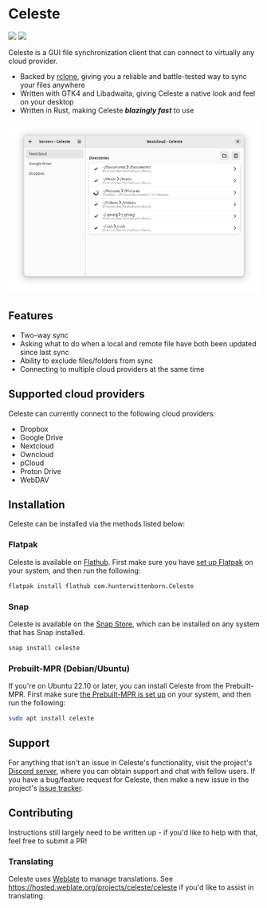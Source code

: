 # Celeste
<a href="https://flathub.org/apps/details/com.hunterwittenborn.Celeste"><img width="150" src="https://flathub.org/assets/badges/flathub-badge-i-en.svg" /></a>
<a href="https://snapcraft.io/celeste"><img width="150" src="https://snapcraft.io/static/images/badges/en/snap-store-black.svg" /></a>

Celeste is a GUI file synchronization client that can connect to virtually any cloud provider.

- Backed by [rclone](https://rclone.org/), giving you a reliable and battle-tested way to sync your files anywhere
- Written with GTK4 and Libadwaita, giving Celeste a native look and feel on your desktop
- Written in Rust, making Celeste ***blazingly fast*** to use

![](/assets/main-window.png)

## Features
- Two-way sync
- Asking what to do when a local and remote file have both been updated since last sync
- Ability to exclude files/folders from sync
- Connecting to multiple cloud providers at the same time

## Supported cloud providers
Celeste can currently connect to the following cloud providers:
- Dropbox
- Google Drive
- Nextcloud
- Owncloud
- pCloud
- Proton Drive
- WebDAV

## Installation
Celeste can be installed via the methods listed below:

### Flatpak
Celeste is available on [Flathub](https://flathub.org/apps/details/com.hunterwittenborn.Celeste). First make sure you have [set up Flatpak](https://flatpak.org/setup/) on your system, and then run the following:

```sh
flatpak install flathub com.hunterwittenborn.Celeste
```

### Snap
Celeste is available on the [Snap Store](https://snapcraft.io/celeste), which can be installed on any system that has Snap installed.

```sh
snap install celeste
```

### Prebuilt-MPR (Debian/Ubuntu)
If you're on Ubuntu 22.10 or later, you can install Celeste from the Prebuilt-MPR. First make sure [the Prebuilt-MPR is set up](https://docs.makedeb.org/prebuilt-mpr/getting-started/) on your system, and then run the following:

```sh
sudo apt install celeste
```

## Support
For anything that isn't an issue in Celeste's functionality, visit the project's [Discord server](https://discord.gg/FtNhPepvj7), where you can obtain support and chat with fellow users. If you have a bug/feature request for Celeste, then make a new issue in the project's [issue tracker](https://github.com/hwittenborn/celeste/issues).

## Contributing
Instructions still largely need to be written up - if you'd like to help with that, feel free to submit a PR!

### Translating
Celeste uses [Weblate](https://weblate.org) to manage translations. See <https://hosted.weblate.org/projects/celeste/celeste> if you'd like to assist in translating.
